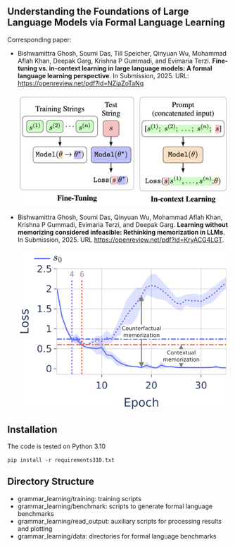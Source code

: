 ## Understanding the Foundations of Large Language Models via Formal Language Learning
Corresponding paper:
- Bishwamittra Ghosh, Soumi Das, Till Speicher, Qinyuan Wu, Mohammad Aflah Khan, Deepak Garg, Krishna P Gummadi, and Evimaria
Terzi. **Fine-tuning vs. in-context learning in large language models: A formal language learning perspective**. In Submission, 2025. URL: https://openreview.net/pdf?id=NZiaZoTaNq
\
\
![](illustrations/ft_vs_icl.jpg "LLMs learn in two modes. Which one is more language proficient?")


- Bishwamittra Ghosh, Soumi Das, Qinyuan Wu, Mohammad Aflah Khan, Krishna P Gummadi, Evimaria Terzi, and Deepak Garg. **Learning without memorizing considered infeasible: Rethinking memorization in LLMs**. In Submission, 2025. URL https://openreview.net/pdf?id=KryACG4LGT.
\
\
![](illustrations/memorization_measures.svg "Contextual memorization disentangles between contextual learning and memorization, and connects learning-based memorization measures to privacy-based memorization measures.")


## Installation
The code is tested on Python 3.10
```
pip install -r requirements310.txt
```

## Directory Structure
- grammar_learning/training: training scripts
- grammar_learning/benchmark: scripts to generate formal language benchmarks
- grammar_learning/read_output: auxiliary scripts for processing results and plotting
- grammar_learning/data: directories for formal language benchmarks